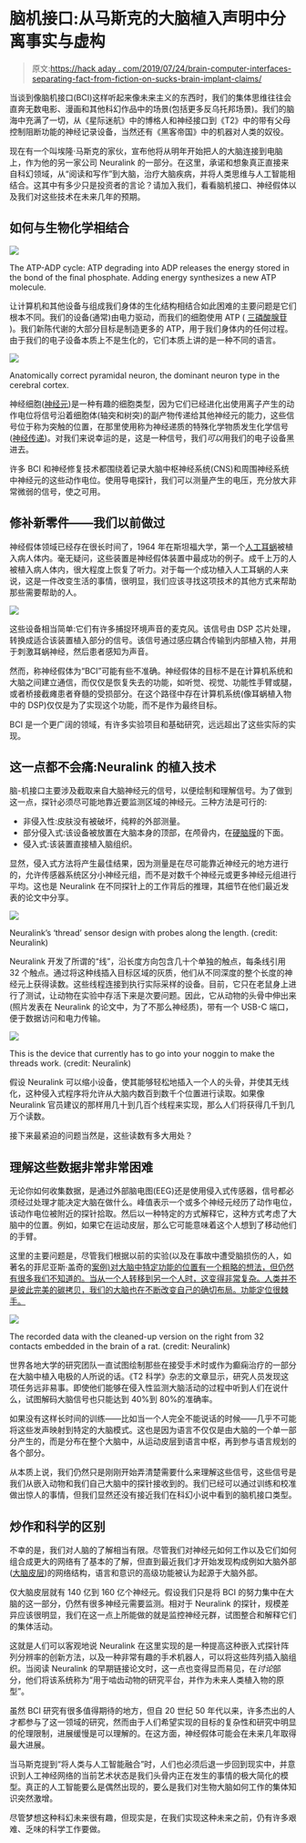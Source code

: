 # 脑机接口:从马斯克的大脑植入声明中分离事实与虚构

> 原文:[https://hack aday . com/2019/07/24/brain-computer-interfaces-separating-fact-from-fiction-on-sucks-brain-implant-claims/](https://hackaday.com/2019/07/24/brain-computer-interfaces-separating-fact-from-fiction-on-musks-brain-implant-claims/)

当谈到像脑机接口(BCI)这样听起来像未来主义的东西时，我们的集体思维往往会直奔无数电影、漫画和其他科幻作品中的场景(包括更多反乌托邦场景)。我们的脑海中充满了一切，从《星际迷航》中的博格人和神经接口到《T2》中的带有父母控制阻断功能的神经记录设备，当然还有《黑客帝国》中的机器对人类的奴役。

现在有一个叫埃隆·马斯克的家伙，宣布他将从明年开始把人的大脑连接到电脑上，作为他的另一家公司 Neuralink 的一部分。在这里，承诺和想象真正直接来自科幻领域，从“阅读和写作”到大脑，治疗大脑疾病，并将人类思维与人工智能相结合。这其中有多少只是投资者的言论？请加入我们，看看脑机接口、神经假体以及我们对这些技术在未来几年的预期。

## 如何与生物化学相结合

![](../Images/681148170c03eb0158c27e562d5765d7.png)

The ATP-ADP cycle: ATP degrading into ADP releases the energy stored in the bond of the final phosphate. Adding energy synthesizes a new ATP molecule.

让计算机和其他设备与组成我们身体的生化结构相结合如此困难的主要问题是它们根本不同。我们的设备(通常)由电力驱动，而我们的细胞使用 ATP ( [三磷酸腺苷](https://en.wikipedia.org/wiki/Adenosine_triphosphate) )。我们新陈代谢的大部分目标是制造更多的 ATP，用于我们身体内的任何过程。由于我们的电子设备本质上不是生化的，它们本质上讲的是一种不同的语言。

![](../Images/dc87d8e5659c8227cbf0b091bbf714f1.png)

Anatomically correct pyramidal neuron, the dominant neuron type in the cerebral cortex.

神经细胞([神经元](https://en.wikipedia.org/wiki/Neuron))是一种有趣的细胞类型，因为它们已经进化出使用离子产生的动作电位将信号沿着细胞体(轴突和树突)的副产物传递给其他神经元的能力，这些信号位于称为突触的位置，在那里使用称为神经递质的特殊化学物质发生化学信号([神经传递](https://en.wikipedia.org/wiki/Neurotransmission))。对我们来说幸运的是，这是一种信号，我们*可以*用我们的电子设备黑进去。

许多 BCI 和神经修复技术都围绕着记录大脑中枢神经系统(CNS)和周围神经系统中神经元的这些动作电位。使用导电探针，我们可以测量产生的电压，充分放大非常微弱的信号，使之可用。

## 修补新零件——我们以前做过

神经假体领域已经存在很长时间了，1964 年在斯坦福大学，第一个[人工耳蜗](https://en.wikipedia.org/wiki/Cochlear_implant)被植入病人体内。毫无疑问，这些装置是神经假体装置中最成功的例子。成千上万的人被植入病人体内，很大程度上恢复了听力。对于每一个成功植入人工耳蜗的人来说，这是一件改变生活的事情，很明显，我们应该寻找这项技术的其他方式来帮助那些需要帮助的人。

![](../Images/5abeb849b62b9e7f2206b4e6f6279700.png)

这些设备相当简单:它们有许多捕捉环境声音的麦克风。该信号由 DSP 芯片处理，转换成适合该装置植入部分的信号。该信号通过感应耦合传输到内部植入物，并用于刺激耳蜗神经，然后患者感知为声音。

然而，称神经假体为“BCI”可能有些不准确。神经假体的目标不是在计算机系统和大脑之间建立通信，而仅仅是恢复失去的功能，如听觉、视觉、功能性手臂或腿，或者桥接截瘫患者脊髓的受损部分。在这个路径中存在计算机系统(像耳蜗植入物中的 DSP)仅仅是为了实现这个功能，而不是作为最终目标。

BCI 是一个更广阔的领域，有许多实验项目和基础研究，远远超出了这些实际的实现。

## 这一点都不会痛:Neuralink 的植入技术

脑-机接口主要涉及截取来自大脑神经元的信号，以便绘制和理解信号。为了做到这一点，探针必须尽可能地靠近要监测区域的神经元。三种方法是可行的:

*   非侵入性:皮肤没有被破坏，纯粹的外部测量。
*   部分侵入式:该设备被放置在大脑本身的顶部，在颅骨内，在[硬脑膜](https://en.wikipedia.org/wiki/Dura_mater)的下面。
*   侵入式:该装置直接植入脑组织。

显然，侵入式方法将产生最佳结果，因为测量是在尽可能靠近神经元的地方进行的，允许传感器系统区分小神经元组，而不是对数千个神经元或更多神经元组进行平均。这也是 Neuralink 在不同探针上的工作背后的推理，其细节在他们最近发表的论文中分享。

![](../Images/815ba1f34af2404470a783c2c04a2536.png)

Neuralink’s ‘thread’ sensor design with probes along the length. (credit: Neuralink)

Neuralink 开发了所谓的“线”，沿长度方向包含几十个单独的触点，每条线引用 32 个触点。通过将这种线插入目标区域的灰质，他们从不同深度的整个长度的神经元上获得读数。这些线程连接到执行实际采样的设备。目前，它只在老鼠身上进行了测试，让动物在实验中存活下来是次要问题。因此，它从动物的头骨中伸出来(照片发表在 Neuralink 的论文中，为了不那么神经质)，带有一个 USB-C 端口，便于数据访问和电力传输。

![](../Images/67f119aeb7b2eab9fc99952f11ef41f5.png)

This is the device that currently has to go into your noggin to make the threads work. (credit: Neuralink)

假设 Neuralink 可以缩小设备，使其能够轻松地插入一个人的头骨，并使其无线化，这种侵入式程序将允许从大脑内数百到数千个位置进行读取。如果像 Neuralink 官员建议的那样用几十到几百个线程来实现，那么人们将获得几千到几万个读数。

接下来最紧迫的问题当然是，这些读数有多大用处？

## 理解这些数据非常非常困难

无论你如何收集数据，是通过外部脑电图(EEG)还是使用侵入式传感器，信号都必须经过处理才能决定大脑在做什么。峰值表示一个或多个神经元经历了动作电位，该动作电位被附近的探针拾取。然后以一种特定的方式解释它，这种方式考虑了大脑中的位置。例如，如果它在运动皮层，那么它可能意味着这个人想到了移动他们的手臂。

这里的主要问题是，尽管我们根据以前的实验(以及在事故中遭受脑损伤的人，如著名的菲尼亚斯·盖奇的[案例)对大脑中特定功能的位置有一个粗略的想法，但仍然有很多我们不知道的。当从一个人转移到另一个人时，这变得非常复杂。人类并不是彼此完美的碳拷贝，我们的大脑也在不断改变自己的确切布局。功能定位很棘手。](https://en.wikipedia.org/wiki/Phineas_Gage)

![](../Images/6b3b4bda858e94f810a635b28eb41d70.png)

The recorded data with the cleaned-up version on the right from 32 contacts embedded in the brain of a rat. (credit: Neuralink)

世界各地大学的研究团队一直试图绘制那些在接受手术时或作为癫痫治疗的一部分在大脑中植入电极的人所说的话。《T2 科学》杂志的文章显示，研究人员发现这项任务远非易事。即使他们能够在侵入性监测大脑活动的过程中听到人们在说什么，试图解码大脑信号也只能达到 40%到 80%的准确率。

如果没有这样长时间的训练——比如当一个人完全不能说话的时候——几乎不可能将这些发声映射到特定的大脑模式。这也是因为语言不仅仅是由大脑的一个单一部分产生的，而是分布在整个大脑中，从运动皮层到语言中枢，再到参与语言规划的各个部分。

从本质上说，我们仍然只是刚刚开始弄清楚需要什么来理解这些信号，这些信号是我们从嵌入动物和我们自己大脑中的探针接收到的。我们已经可以通过训练和校准做出惊人的事情，但我们显然还没有接近我们在科幻小说中看到的脑机接口类型。

## 炒作和科学的区别

不幸的是，我们对人脑的了解相当有限。尽管我们对神经元如何工作以及它们如何组合成更大的网络有了基本的了解，但直到最近我们才开始发现构成例如大脑外部([大脑皮层](https://en.wikipedia.org/wiki/Cerebral_cortex))的网络结构，语言和意识的高级功能被认为起源于大脑外部。

仅大脑皮层就有 140 亿到 160 亿个神经元。假设我们只是将 BCI 的努力集中在大脑的这一部分，仍然有很多神经元需要监测。相对于 Neuralink 的探针，规模差异应该很明显，我们在这一点上所能做的就是监控神经元群，试图整合和解释它们的集体活动。

这就是人们可以客观地说 Neuralink 在这里实现的是一种提高这种嵌入式探针阵列分辨率的创新方法，以及一种非常有趣的手术机器人，可以将这些阵列插入脑组织。当阅读 Neuralink 的早期链接论文时，这一点也变得显而易见，在*讨论*部分，他们将该系统称为“用于啮齿动物的研究平台，并作为未来人类植入物的原型”。

虽然 BCI 研究有很多值得期待的地方，但自 20 世纪 50 年代以来，许多杰出的人才都参与了这一领域的研究，然而由于人们希望实现的目标的复杂性和研究中明显的伦理限制，进展缓慢是可以理解的。在这方面，神经假体可能会在未来几年取得最大进展。

当马斯克提到“将人类与人工智能融合”时，人们也必须后退一步回到现实中，并意识到人工神经网络的当前艺术状态是我们头骨内正在发生的事情的极大简化的模型。真正的人工智能要么是偶然出现的，要么是我们对生物大脑如何工作的集体知识突然激增。

尽管梦想这种科幻未来很有趣，但现实是，在我们实现这种未来之前，仍有许多艰难、乏味的科学工作要做。